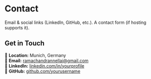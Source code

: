 # Contact

Email & social links (LinkedIn, GitHub, etc.).
A contact form (if hosting supports it).

## Get in Touch

📍 **Location:** Munich, Germany  
📧 **Email:** [ramachandrannellai@gmail.com](mailto:ramachandrannellai@gmail.com)  
🔗 **LinkedIn:** [linkedin.com/in/yourprofile](https://)  
🐙 **GitHub:** [github.com/yourusername](https://)

